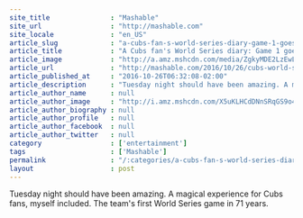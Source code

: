 ```yaml
---
site_title               : "Mashable"
site_url                 : "http://mashable.com"
site_locale              : "en_US"
article_slug             : "a-cubs-fan-s-world-series-diary-game-1-goes-from-memorable-to-nightmare"
article_title            : "A Cubs fan's World Series diary: Game 1 goes from memorable to nightmare"
article_image            : "http://a.amz.mshcdn.com/media/ZgkyMDE2LzEwLzI2L2U3L2Q5MTAyNDMwM2QwMTRkMDc5NDQ3NGZlNWY2ZTIyYTkxLjdkYWY2LmpwZwpwCXRodW1iCTEyMDB4NjMwCmUJanBn/66fe569f/ee9/d91024303d014d0794474fe5f6e22a91.jpg"
article_url              : "http://mashable.com/2016/10/26/cubs-world-series-game-one-diary/"
article_published_at     : "2016-10-26T06:32:08-02:00"
article_description      : "Tuesday night should have been amazing. A magical experience for Cubs fans, myself included. The team's first World Series game in 71 years."
article_author_name      : null
article_author_image     : "http://i.amz.mshcdn.com/X5uKLHCdDNnSRqGS9o4SGtUV18A=/90x90/2016%2F09%2F16%2F8f%2Fhttpsd2mhye01h4nj2n.cloudfront.netmediaZgkyMDE1LzA3.f09f1.jpg"
article_author_biography : null
article_author_profile   : null
article_author_facebook  : null
article_author_twitter   : null
category                 : ['entertainment']
tags                     : ['Mashable']
permalink                : "/:categories/a-cubs-fan-s-world-series-diary-game-1-goes-from-memorable-to-nightmare/"
layout                   : post
---
```


Tuesday night should have been amazing. A magical experience for Cubs fans, myself included. The team's first World Series game in 71 years.
